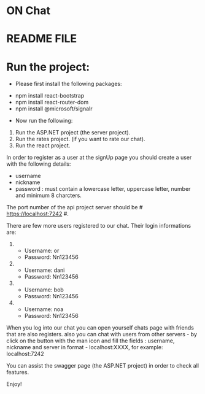 # ON Chat

# README FILE

# Run the project:
- Please first install the following packages:
* npm install react-bootstrap
* npm install react-router-dom
* npm install @microsoft/signalr
- Now run the following:
1. Run the ASP.NET project (the server project).
2. Run the rates project. (if you want to rate our chat).
3. Run the react project.

In order to register as a user at the signUp page you should create a user with the following details:
- username
- nickname
- password : must contain a lowercase letter, uppercase letter, number and minimum 8 charcters.

The port number of the api project server should be # [https://localhost:7242](https://localhost:7242/) #.

There are few more users registered to our chat.
Their login informations are:
1. - Username: or
   - Password: Nn123456

2. - Username: dani
   - Password: Nn123456

3. - Username: bob
   - Password: Nn123456

3. - Username: noa
   - Password: Nn123456

When you log into our chat you can open yourself chats page with friends that are also registers.
also you can chat with users from other servers - by click on the button with the man icon and fill the fields : username, nickname and server in format - localhost:XXXX, for example: localhost:7242 

You can assist the swagger page (the ASP.NET project) in order to check all features.


Enjoy!
